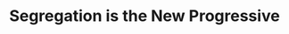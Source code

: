 ---
title: Segregation is the New Progressive
layout: video
cat: videos
cat2: commentary
ytid: cJMeXw_NhSo
---